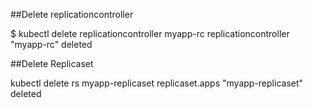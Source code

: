 ##Delete replicationcontroller

$ kubectl delete replicationcontroller myapp-rc
replicationcontroller "myapp-rc" deleted


##Delete Replicaset


kubectl delete rs myapp-replicaset
replicaset.apps "myapp-replicaset" deleted

